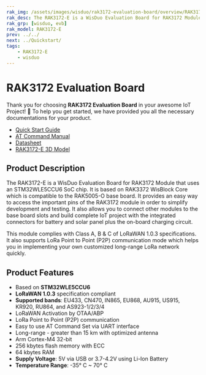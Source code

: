 ```yaml
---
rak_img: /assets/images/wisduo/rak3172-evaluation-board/overview/RAK3172E_Evaluation_home.png
rak_desc: The RAK3172-E is a WisDuo Evaluation Board for RAK3172 Module that is uses an STM32WLE5CC SoC chip.
rak_grp: [wisduo, evb]
rak_model: RAK3172-E
prev: ../../
next: ../Quickstart/
tags:
    - RAK3172-E
    - wisduo
---
```


# RAK3172 Evaluation Board
Thank you for choosing **RAK3172 Evaluation Board** in your awesome IoT Project! 🎉 To help you get started, we have provided you all the necessary documentations for your product.

* [Quick Start Guide](/Product-Categories/WisDuo/RAK3172-Evaluation-Board/Quickstart/)
* [AT Command Manual](/Product-Categories/WisDuo/RAK3172-Evaluation-Board/AT-Command-Manual/)
* [Datasheet](/Product-Categories/WisDuo/RAK3172-Evaluation-Board/Datasheet/)
* [RAK3172-E 3D Model](https://downloads.rakwireless.com/3D_File/WisDuo/3D_RAK3172E.stp)

## Product Description

The RAK3172-E is a WisDuo Evaluation Board for RAK3172 Module that uses an STM32WLE5CCU6 SoC chip. It is based on RAK3372 WisBlock Core which is compatible to the RAK5005-O base board. It provides an easy way to access the important pins of the RAK3172 module in order to simplify development and testing. It also allows you to connect other modules to the base board slots and build complete IoT project with the integrated connectors for battery and solar panel plus the on-board charging circuit.

This module complies with Class A, B & C of LoRaWAN 1.0.3 specifications. It also supports LoRa Point to Point (P2P) communication mode which helps you in implementing your own customized long-range LoRa network quickly.


## Product Features

- Based on **STM32WLE5CCU6**
- **LoRaWAN 1.0.3** specification compliant
- **Supported bands**: EU433, CN470, IN865, EU868, AU915, US915, KR920, RU864, and AS923-1/2/3/4
- LoRaWAN Activation by OTAA/ABP
- LoRa Point to Point (P2P) communication
- Easy to use AT Command Set via UART interface
- Long-range - greater than 15&nbsp;km with optimized antenna
- Arm Cortex-M4 32-bit 
- 256&nbsp;kbytes flash memory with ECC
- 64&nbsp;kbytes RAM
- **Supply Voltage**: 5V via USB or 3.7-4.2V using Li-Ion Battery
- **Temperature Range**: -35°&nbsp;C ~ 70°&nbsp;C

